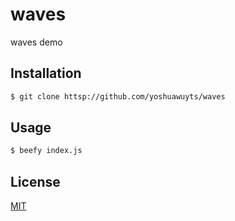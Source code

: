 # waves

waves demo

## Installation
```sh
$ git clone httsp://github.com/yoshuawuyts/waves
```

## Usage
```sh
$ beefy index.js
```

## License
[MIT](https://tldrlegal.com/license/mit-license)
